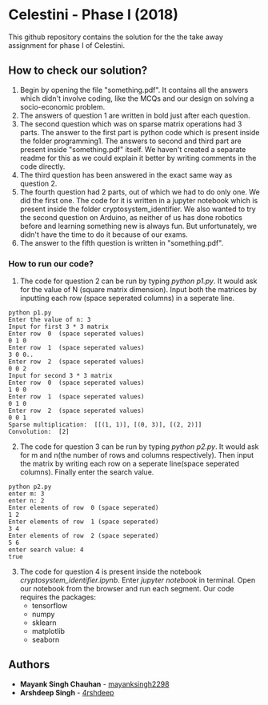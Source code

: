 # Celestini - Phase I (2018)

This github repository contains the solution for the the take away assignment for phase I of Celestini.

## How to check our solution?

1. Begin by opening the file "something.pdf". It contains all the answers which didn't involve coding, like the MCQs and our design on solving a socio-economic problem.
2. The answers of question 1 are written in bold just after each question.
3. The second question which was on sparse matrix operations had 3 parts. The answer to the first part is python code which is present inside the folder programming1. The answers to second and third part are present inside "something.pdf" itself. We haven't created a separate readme for this as we could explain it better by writing comments in the code directly.
4. The third question has been answered in the exact same way as question 2.
5. The fourth question had 2 parts, out of which we had to do only one. We did the first one. The code for it is written in a jupyter notebook which is present inside the folder cryptosystem_identifier. We also wanted to try the second question on Arduino, as neither of us has done robotics before and learning something new is always fun. But unfortunately, we didn't have the time to do it because of our exams.
6. The answer to the fifth question is written in "something.pdf".

### How to run our code?

1. The code for question 2 can be run by typing *python p1.py*. It would ask for the value of N (square matrix dimension). Input both the matrices by inputting each row (space seperated columns) in a seperate line.
```
python p1.py
Enter the value of n: 3
Input for first 3 * 3 matrix
Enter row  0  (space seperated values)
0 1 0
Enter row  1  (space seperated values)
3 0 0..
Enter row  2  (space seperated values)
0 0 2
Input for second 3 * 3 matrix
Enter row  0  (space seperated values)
1 0 0
Enter row  1  (space seperated values)
0 1 0
Enter row  2  (space seperated values)
0 0 1
Sparse multiplication:  [[(1, 1)], [(0, 3)], [(2, 2)]]
Convolution:  [2]

```
2. The code for question 3 can be run by typing *python p2.py*. It would ask for m and n(the number of rows and columns respectively). Then input the matrix by writing each row on a seperate line(space seperated columns). Finally enter the search value.
```
python p2.py
enter m: 3 
enter n: 2
Enter elements of row  0 (space seperated) 
1 2
Enter elements of row  1 (space seperated)
3 4
Enter elements of row  2 (space seperated)
5 6
enter search value: 4
true
```
3. The code for question 4 is present inside the notebook *cryptosystem_identifier.ipynb*. Enter *jupyter notebook* in terminal. Open our notebook from the browser and run each segment. Our code requires the packages:
    * tensorflow
    * numpy
    * sklearn
    * matplotlib
    * seaborn

## Authors

* **Mayank Singh Chauhan** - [mayanksingh2298](https://github.com/mayanksingh2298)
* **Arshdeep Singh** - [4rshdeep](https://github.com/4rshdeep)


